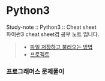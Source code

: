 # Python3
Study-note :: Python3 :: Cheat sheet  
파이썬3 cheat sheet겸 공부 노트 입니다.  

> - [파일 저장하고 불러오는 방법](read-save-file.html)  
> - [프로젝트](코로나프로젝.html) 
### 프로그래머스 문제풀이
> 
>
>
